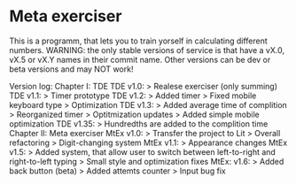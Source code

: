 # Meta exerciser
This is a programm, that lets you to train yorself in calculating different numbers. 
WARNING: the only stable versions of service is that have a vX.0, vX.5 or vX.Y names in their commit name. Other versions can be dev or beta versions and may NOT work!

Version log:
Chapter I: TDE
  TDE v1.0:
    > Realese exerciser (only summing)
  TDE v1.1:
    > Timer prototype
  TDE v1.2:
    > Added timer
    > Fixed mobile keyboard type
    > Optimization
  TDE v1.3:
    > Added average time of complition
    > Reorganized timer
    > Optitmization updates
    > Added simple mobile optimization
  TDE v1.35:
    > Hundredths are added to the complition time
Chapter II: Meta exerciser
  MtEx v1.0:
    > Transfer the project to Lit
    > Overall refactoring
    > Digit-changing system
  MtEx v1.1:
    > Appearance changes
  MtEx v1.5:
    > Added system, that allow user to switch between left-to-right and right-to-left typing
    > Small style and optimization fixes
  MtEx: v1.6:
    > Added back button (beta)
    > Added attemts counter
    > Input bug fix
